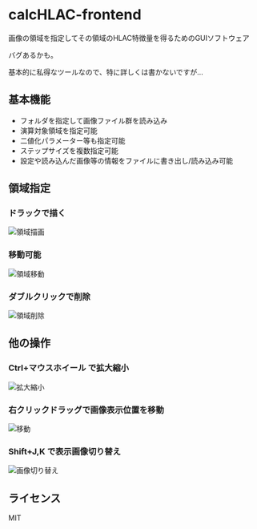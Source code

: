 # calcHLAC-frontend
画像の領域を指定してその領域のHLAC特徴量を得るためのGUIソフトウェア

バグあるかも。

基本的に私得なツールなので、特に詳しくは書かないですが…

## 基本機能
- フォルダを指定して画像ファイル群を読み込み
- 演算対象領域を指定可能
- 二値化パラメーター等も指定可能
- ステップサイズを複数指定可能
- 設定や読み込んだ画像等の情報をファイルに書き出し/読み込み可能

## 領域指定
### ドラックで描く
![領域描画](http://i.gyazo.com/2f3239f9f79f6e2f79a918f726e239e8.gif "領域描画")

### 移動可能
![領域移動](http://i.gyazo.com/dce899d49b95a9fafbc33759dea0db73.gif "領域移動")

### ダブルクリックで削除
![領域削除](http://i.gyazo.com/047a243bcaa53a25ba9ea3018b183edc.gif "領域削除")


## 他の操作
### Ctrl+マウスホイール で拡大縮小
![拡大縮小](http://i.gyazo.com/5b616af672911c1ca09acf031fb46b72.gif "拡大縮小")

### 右クリックドラッグで画像表示位置を移動
![移動](http://i.gyazo.com/c43c075bcaa4cb12e038a6b94c545d6c.gif "移動")

### Shift+J,K で表示画像切り替え
![画像切り替え](http://i.gyazo.com/04c9613c01246bdc98f71e648a2e4326.gif "画像切り替え")


## ライセンス
MIT
